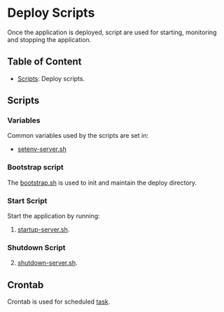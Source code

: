 # Deploy Scripts

Once the application is deployed, script are used for starting, monitoring and stopping the application.

## Table of Content

* [Scripts](#scripts): Deploy scripts.

## Scripts

### Variables

Common variables used by the scripts are set in:

* [setenv-server.sh](../trading-engine-deploy/src/main/java/com/herron/exchange/tradingengine/deploy/scripts/setenv-server.sh)

### Bootstrap script

The [bootstrap.sh](../trading-engine-deploy/src/main/java/com/herron/exchange/tradingengine/deploy/scripts/bootstrap.sh)
is used to init and maintain the deploy directory.

### Start Script

Start the application by running:

1. [startup-server.sh](../trading-engine-deploy/src/main/java/com/herron/exchange/tradingengine/deploy/scripts/startup-server.sh).

### Shutdown Script

2. [shutdown-server.sh](../trading-engine-deploy/src/main/java/com/herron/exchange/tradingengine/deploy/scripts/shutdown-server.sh).

## Crontab

Crontab is used for
scheduled [task](../trading-engine-deploy/src/main/java/com/herron/exchange/tradingengine/deploy/cron/bitstamp-consumer.crontab).
